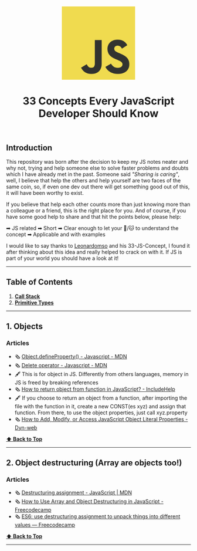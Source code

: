 <h1 align="center">
<br>
  <img src="/img/JavaScript-logo.png" alt="JS Concepts" width=200"></a>
  <br>
    <br>
  33 Concepts Every JavaScript Developer Should Know
  <br><br>
</h1>


## Introduction

This repository was born after the decision to keep my JS notes neater and why not, trying and help someone else to solve faster problems and doubts which I have already met in the past. Someone said <i>"Sharing is caring"</i>, well, I believe that help the others and help yourself are two faces of the same coin, so, if even one dev out there will get something good out of this, it will have been worthy to exist.

If you believe that help each other counts more than just knowing more than a colleague or a friend, this is the right place for you. 
And of course, if you have some good help to share and that hit the points below, please help:

➡ JS related
➡ Short
➡ Clear enough to let your 🐶/🐱 to understand the concept
➡ Applicable and with examples


I would like to say thanks to <a href="https://github.com/leonardomso/33">Leonardomso</a> and his 33-JS-Concept, I found it after thinking about this idea and really helped to crack on with it. If JS is part of your world you should have a look at it!

---

## Table of Contents

1. **[Call Stack](#1-objects)**
2. **[Primitive Types](#2-object-destructuring)**

---

## 1. Objects

### Articles

 * 🗞 [Object.defineProperty() - Javascript - MDN](https://developer.mozilla.org/en-US/docs/Web/JavaScript/Reference/Global_Objects/Object/defineProperty)
 * 🗞 [Delete operator - Javascript - MDN](https://developer.mozilla.org/en-US/docs/Web/JavaScript/Reference/Operators/delete)
 * 🖋  This is for object in JS. Differently from others languages, memory in JS is freed by breaking references
 * 🗞 [How to return object from function in JavaScript? - IncludeHelp](https://www.includehelp.com/code-snippets/return-object-from-function-in-javascript.aspx)
 * 🖋  If you choose to return an object from a function, after importing the file with the function in it, create a new CONST(es xyz) and assign that function. From there, to use the object properties, just call xyz.property
 * 🗞 [How to Add, Modify, or Access JavaScript Object Literal Properties - Dyn-web](https://www.dyn-web.com/tutorials/object-literal/properties.php)


**[⬆ Back to Top](#table-of-contents)**

---

## 2. Object destructuring (Array are objects too!)

### Articles

 * 🗞 [Destructuring assignment - JavaScript | MDN](https://developer.mozilla.org/en-US/docs/Web/JavaScript/Reference/Operators/Destructuring_assignment)
 * 🗞 [How to Use Array and Object Destructuring in JavaScript - Freecodecamp](https://www.freecodecamp.org/news/array-and-object-destructuring-in-javascript/)
 * 🗞 [ES6: use destructuring assignment to unpack things into different values — Freecodecamp](https://forum.freecodecamp.org/t/es6-use-destructuring-assignment-to-assign-variables-from-objects-help/223672)


**[⬆ Back to Top](#table-of-contents)**

---